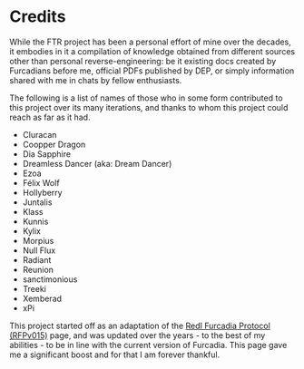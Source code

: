 Credits
===============================================================================

While the FTR project has been a personal effort of mine over the decades,
it embodies in it a compilation of knowledge obtained from different sources
other than personal reverse-engineering: be it existing docs created by
Furcadians before me, official PDFs published by DEP, or simply information
shared with me in chats by fellow enthusiasts.

The following is a list of names of those who in some form contributed to this
project over its many iterations, and thanks to whom this project could reach
as far as it had.

* Cluracan	
* Coopper Dragon	
* Dia Sapphire	
* Dreamless Dancer (aka: Dream Dancer)
* Ezoa
* Félix Wolf
* Hollyberry	
* Juntalis	
* Klass	
* Kunnis
* Kylix	
* Morpius	
* Null Flux	
* Radiant
* Reunion	
* sanctimonious
* Treeki	
* Xemberad	
* xPi

This project started off as an adaptation of the
[RedI Furcadia Protocol (RFPv015)](_assets/rfp.html) page, and was updated over
the years - to the best of my abilities - to be in line with the current
version of Furcadia. This page gave me a significant boost and for that I am
forever thankful.

